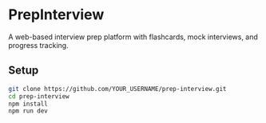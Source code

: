 # PrepInterview 

A web-based interview prep platform with flashcards, mock interviews, and progress tracking.

## Setup

```bash
git clone https://github.com/YOUR_USERNAME/prep-interview.git
cd prep-interview
npm install
npm run dev
